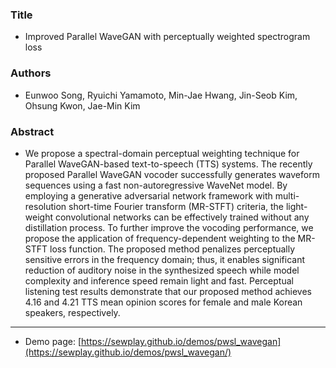 
### Title
- Improved Parallel WaveGAN with perceptually weighted spectrogram loss
### Authors
- Eunwoo Song, Ryuichi Yamamoto, Min-Jae Hwang, Jin-Seob Kim, Ohsung Kwon, Jae-Min Kim
### Abstract
- We propose a spectral-domain perceptual weighting technique for Parallel WaveGAN-based text-to-speech (TTS) systems. The recently proposed Parallel WaveGAN vocoder successfully generates waveform sequences using a fast non-autoregressive WaveNet model. By employing a generative adversarial network framework with multi-resolution short-time Fourier transform (MR-STFT) criteria, the light-weight convolutional networks can be effectively trained without any distillation process. To further improve the vocoding performance, we propose the application of frequency-dependent weighting to the MR-STFT loss function. The proposed method penalizes perceptually sensitive errors in the frequency domain; thus, it enables significant reduction of auditory noise in the synthesized speech while model complexity and inference speed remain light and fast. Perceptual listening test results demonstrate that our proposed method achieves 4.16 and 4.21 TTS mean opinion scores for female and male Korean speakers, respectively.
---


- Demo page: [https://sewplay.github.io/demos/pwsl_wavegan](https://sewplay.github.io/demos/pwsl_wavegan/)
